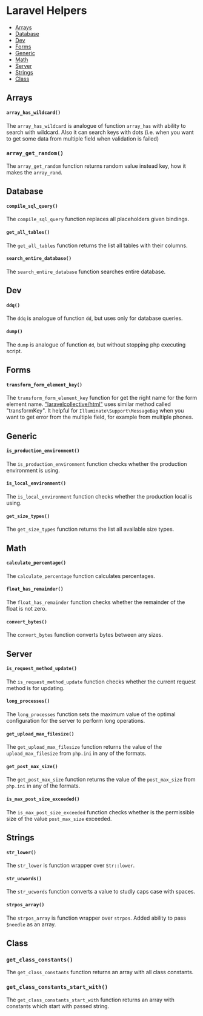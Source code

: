 # Laravel Helpers

- [Arrays](#arrays)
- [Database](#database)
- [Dev](#dev)
- [Forms](#forms)
- [Generic](#generic)
- [Math](#math)
- [Server](#server)
- [Strings](#strings)
- [Class](#class)

## Arrays

#### `array_has_wildcard()`

The `array_has_wildcard` is analogue of function `array_has` with ability to search with wildcard. Also it can search keys with dots (i.e. when you want to get some data from multiple field when validation is failed)

### `array_get_random()`

The `array_get_random` function returns random value instead key, how it makes the `array_rand`.

## Database

#### `compile_sql_query()`

The `compile_sql_query` function replaces all placeholders given bindings.

#### `get_all_tables()`

The `get_all_tables` function returns the list all tables with their columns.

#### `search_entire_database()`

The `search_entire_database` function searches entire database.

## Dev

#### `ddq()`

The `ddq` is analogue of function `dd`, but uses only for database queries.

#### `dump()`

The `dump` is analogue of function `dd`, but without stopping php executing script.

## Forms

#### `transform_form_element_key()`

The `transform_form_element_key` function for get the right name for the form element name. ["laravelcollective/html"](https://laravelcollective.com/docs/master/html) uses similar method called "transformKey". It helpful for `Illuminate\Support\MessageBag` when you want to get error from the multiple field, for example from multiple phones.

## Generic

#### `is_production_environment()`

The `is_production_environment` function checks whether the production environment is using.

#### `is_local_environment()`

The `is_local_environment` function checks whether the production local is using.

#### `get_size_types()`

The `get_size_types` function returns the list all available size types.

## Math

#### `calculate_percentage()`

The `calculate_percentage` function calculates percentages.

#### `float_has_remainder()`

The `float_has_remainder` function checks whether the remainder of the float is not zero.

#### `convert_bytes()`

The `convert_bytes` function converts bytes between any sizes.

## Server

#### `is_request_method_update()`

The `is_request_method_update` function checks whether the current request method is for updating.

#### `long_processes()`

The `long_processes` function sets the maximum value of the optimal configuration for the server to perform long operations.

#### `get_upload_max_filesize()`

The `get_upload_max_filesize` function returns the value of the `upload_max_filesize` from `php.ini` in any of the formats.

#### `get_post_max_size()`

The `get_post_max_size` function returns the value of the `post_max_size` from `php.ini` in any of the formats.

#### `is_max_post_size_exceeded()`

The `is_max_post_size_exceeded` function checks whether is the permissible size of the value `post_max_size` exceeded.

## Strings

#### `str_lower()`

The `str_lower` is function wrapper over `Str::lower`.

#### `str_ucwords()`

The `str_ucwords` function converts a value to studly caps case with spaces.

#### `strpos_array()`

The `strpos_array` is function wrapper over `strpos`. Added ability to pass `$needle` as an array.

## Class

### `get_class_constants()`

The `get_class_constants` function returns an array with all class constants.

### `get_class_constants_start_with()`

The `get_class_constants_start_with` function returns an array with constants which start with passed string.
